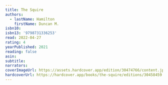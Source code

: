 ```yaml
---
title: The Squire
authors:
  - lastName: Hamilton
    firstName: Duncan M.
isbn10:
isbn13: '9798731336253'
read: 2022-04-27
rating: 4
yearPublished: 2021
reading: false
asin:
subtitle:
narrators:
coverImageUrl: https://assets.hardcover.app/edition/30474766/content.jpeg
hardcoverUrl: https://hardcover.app/books/the-squire/editions/30458459
---
```

